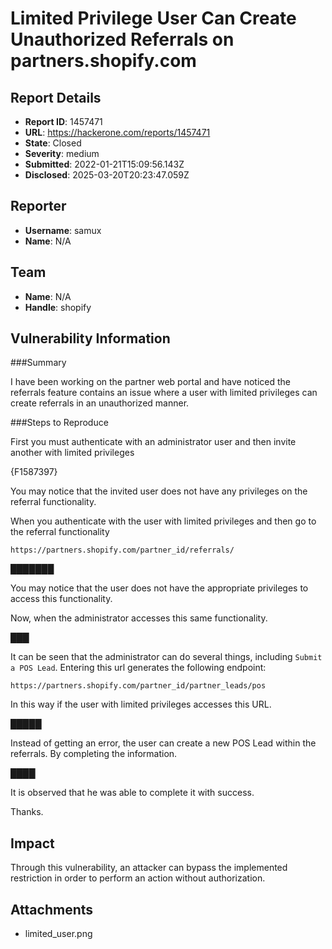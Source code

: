 # Limited Privilege User Can Create Unauthorized Referrals on partners.shopify.com

## Report Details
- **Report ID**: 1457471
- **URL**: https://hackerone.com/reports/1457471
- **State**: Closed
- **Severity**: medium
- **Submitted**: 2022-01-21T15:09:56.143Z
- **Disclosed**: 2025-03-20T20:23:47.059Z

## Reporter
- **Username**: samux
- **Name**: N/A

## Team
- **Name**: N/A
- **Handle**: shopify

## Vulnerability Information
###Summary

I have been working on the partner web portal and have noticed the referrals feature contains an issue where a user with limited privileges can create referrals in an unauthorized manner.

###Steps to Reproduce

First you must authenticate with an administrator user and then invite another with limited privileges

{F1587397}

You may notice that the invited user does not have any privileges on the referral functionality.

When you authenticate with the user with limited privileges and then go to the referral functionality

`https://partners.shopify.com/partner_id/referrals/`

███████

You may notice that the user does not have the appropriate privileges to access this functionality.

Now, when the administrator accesses this same functionality.

███

It can be seen that the administrator can do several things, including `Submit a POS Lead`. Entering this url generates the following endpoint:


`https://partners.shopify.com/partner_id/partner_leads/pos`

In this way if the user with limited privileges accesses this URL.

█████

Instead of getting an error, the user can create a new POS Lead within the referrals. By completing the information.


████


It is observed that he was able to complete it with success.

Thanks.

## Impact

Through this vulnerability, an attacker can bypass the implemented restriction in order to perform an action without authorization.

## Attachments
- limited_user.png
